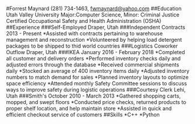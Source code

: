 #Forrest Maynard 
(281) 734-1463, fwmaynard@yahoo.com 
##Education 
Utah Valley University 
Major:Computer Science, Minor: Criminal Justice 
Certified Occupational Safety and Health Administration (OSHA) 
##Experience 
###Self-Employed Draper, Utah 
###Independent Contracts 2013 - Present 
*Assisted with contracts pertaining to warehouse management and reconstruction 
*Volunteered by helping load detergent packages to be shipped to thid world countries 
###Logistics Coworker Outflow Draper, Utah
###IKEA January 2016 - February 2018 
*Completed all customer and delivery orders 
*Performed inventory checks daily and adjusted errors through the database 
*Received commercial shipments daily *Stocked an average of 400 inventory items daily 
*Adjusted inventory numbers to match demand for sales 
*Planned inventory layouts to optimize space efficiency 
*Attended monthly Safety Committee sessions to discuss ways to improve safety during logistic operations 
###Courtesy Clerk Lehi, Utah 
###Smith's October 2010 - March 2013 
*Gathered shopping carts, mopped, and swept floors 
*Conducted price checks, returned products to proper shelf location, and help maintain store 
*Assisted in quick and efficient checkout service of customers 
##Skills 
*C++ 
*Python
